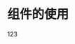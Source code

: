 # 组件的使用

<script setup>
    import MyInput  from './zujians.vue'
</script>
<MyInput />
<ElInput placeholder="请输入内容" />
<div>123</div>
